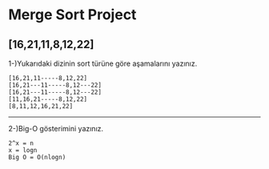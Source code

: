 # Merge Sort Project

[16,21,11,8,12,22]
-------------------------
1-)Yukarıdaki dizinin sort türüne göre aşamalarını yazınız.

```
[16,21,11-----8,12,22]
[16,21---11-----8,12---22]
[16,21---11-----8,12---22]
[11,16,21-----8,12,22]
[8,11,12,16,21,22]
```
----------------------
2-)Big-O gösterimini yazınız.
```
2^x = n
x = logn
Big O = O(nlogn)
```




